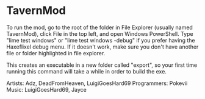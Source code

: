 # TavernMod

To run the mod, go to the root of the folder in File Explorer (usually named TavernMod), click File in the top left, and open Windows PowerShell. Type "lime test windows" or "lime test windows -debug" if you prefer having the Haxeflixel debug menu. If it doesn't work, make sure you don't have another file or folder highlighted in file explorer.

This creates an executable in a new folder called "export", so your first time running this command will take a while in order to build the exe.

Artists: Adz, DeadFromHeaven, LuigiGoesHard69
Programmers: Pokevii
Music: LuigiGoesHard69, Jayce
